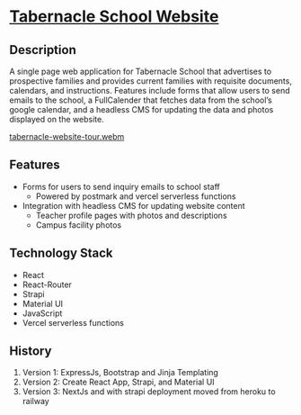 # **[Tabernacle School Website](https://tabernacle.school)** 

## **Description**
A single page web application for Tabernacle School that advertises to prospective families and provides current families with requisite documents, calendars, and instructions. Features include forms that allow users to send emails to the school, a FullCalender that fetches data from the school’s google calendar, and a headless CMS for updating the data and photos displayed on the website. 

[tabernacle-website-tour.webm](https://github.com/MattPereira/tabernacle-school/assets/73561520/8d59ae12-6d2a-4425-9721-b4739e835a58)


## **Features**
- Forms for users to send inquiry emails to school staff
    - Powered by postmark and vercel serverless functions
- Integration with headless CMS for updating website content
    - Teacher profile pages with photos and descriptions
    - Campus facility photos

## **Technology Stack**
- React
- React-Router
- Strapi
- Material UI
- JavaScript
- Vercel serverless functions


## **History**
1. Version 1: ExpressJs, Bootstrap and Jinja Templating
2. Version 2: Create React App, Strapi, and Material UI
3. Version 3: NextJs and with strapi deployment moved from heroku to railway

